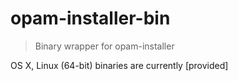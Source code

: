 # opam-installer-bin

> Binary wrapper for opam-installer

OS X, Linux (64-bit) binaries are currently [provided]
